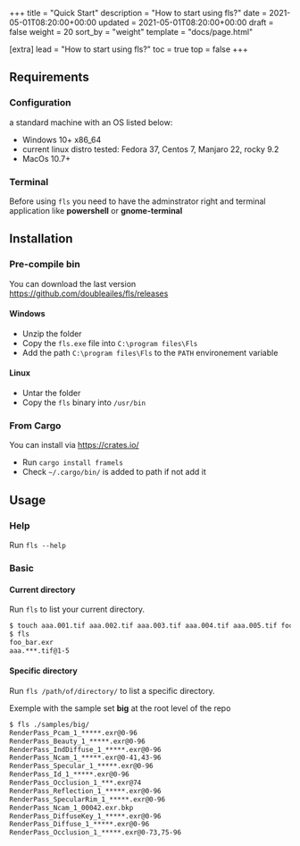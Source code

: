 +++
title = "Quick Start"
description = "How to start using fls?"
date = 2021-05-01T08:20:00+00:00
updated = 2021-05-01T08:20:00+00:00
draft = false
weight = 20
sort_by = "weight"
template = "docs/page.html"

[extra]
lead = "How to start using fls?"
toc = true
top = false
+++

## Requirements

### Configuration

a standard machine with an OS listed below:

- Windows 10+ x86_64
- current linux distro tested: Fedora 37, Centos 7, Manjaro 22, rocky 9.2
- MacOs 10.7+

### Terminal

Before using `fls` you need to have the adminstrator right and terminal application
like **powershell** or **gnome-terminal**

## Installation

### Pre-compile bin

You can download the last version <https://github.com/doubleailes/fls/releases>

#### Windows

- Unzip the folder
- Copy the `fls.exe` file into `C:\program files\Fls`
- Add the path `C:\program files\Fls` to the `PATH` environement variable

#### Linux

- Untar the folder
- Copy the `fls` binary into `/usr/bin`

### From Cargo

You can install via [<https://crates.io/>](https://crates.io/crates/framels)

- Run `cargo install framels`
- Check `~/.cargo/bin/` is added to path if not add it

## Usage

### Help

Run `fls --help`

### Basic

#### Current directory

Run `fls` to list your current directory.

```bash
$ touch aaa.001.tif aaa.002.tif aaa.003.tif aaa.004.tif aaa.005.tif foo_bar.exr
$ fls
foo_bar.exr
aaa.***.tif@1-5
```

#### Specific directory

Run `fls /path/of/directory/` to list a specific directory.

Exemple with the sample set **big** at the root level of the repo

```bash
$ fls ./samples/big/
RenderPass_Pcam_1_*****.exr@0-96
RenderPass_Beauty_1_*****.exr@0-96
RenderPass_IndDiffuse_1_*****.exr@0-96
RenderPass_Ncam_1_*****.exr@0-41,43-96
RenderPass_Specular_1_*****.exr@0-96
RenderPass_Id_1_*****.exr@0-96
RenderPass_Occlusion_1_***.exr@74
RenderPass_Reflection_1_*****.exr@0-96
RenderPass_SpecularRim_1_*****.exr@0-96
RenderPass_Ncam_1_00042.exr.bkp
RenderPass_DiffuseKey_1_*****.exr@0-96
RenderPass_Diffuse_1_*****.exr@0-96
RenderPass_Occlusion_1_*****.exr@0-73,75-96
```
